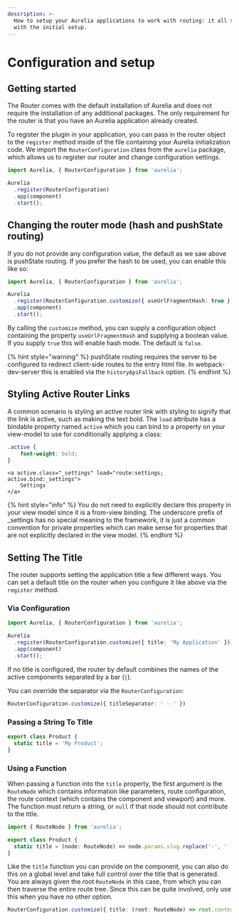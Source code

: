```yaml
---
description: >-
  How to setup your Aurelia applications to work with routing: it all starts
  with the initial setup.
---
```


# Configuration and setup

## Getting started

The Router comes with the default installation of Aurelia and does not require the installation of any additional packages. The only requirement for the router is that you have an Aurelia application already created.

To register the plugin in your application, you can pass in the router object to the `register` method inside of the file containing your Aurelia initialization code. We import the `RouterConfiguration` class from the `aurelia` package, which allows us to register our router and change configuration settings.

```typescript
import Aurelia, { RouterConfiguration } from 'aurelia';

Aurelia
  .register(RouterConfiguration)
  .app(component)
  .start();
```

## Changing the router mode \(hash and pushState routing\)

If you do not provide any configuration value, the default as we saw above is pushState routing. If you prefer the hash to be used, you can enable this like so:

```typescript
import Aurelia, { RouterConfiguration } from 'aurelia';

Aurelia
  .register(RouterConfiguration.customize({ useUrlFragmentHash: true }))
  .app(component)
  .start();
```

By calling the `customize` method, you can supply a configuration object containing the property `useUrlFragmentHash` and supplying a boolean value. If you supply `true` this will enable hash mode. The default is `false`.

{% hint style="warning" %}
pushState routing requires the server to be configured to redirect client-side routes to the entry html file. In webpack-dev-server this is enabled via the `historyApiFallback` option.
{% endhint %}

## Styling Active Router Links

A common scenario is styling an active router link with styling to signify that the link is active, such as making the text bold. The `load` attribute has a bindable property named `active` which you can bind to a property on your view-model to use for conditionally applying a class:

```css
.active {
    font-weight: bold;
}
```

```markup
<a active.class="_settings" load="route:settings; active.bind:_settings">
    Settings
</a>
```

{% hint style="info" %}
You do not need to explicitly declare this property in your view model since it is a from-view binding. The underscore prefix of \_settings has no special meaning to the framework, it is just a common convention for private properties which can make sense for properties that are not explicitly declared in the view model.
{% endhint %}

## Setting The Title

The router supports setting the application title a few different ways. You can set a default title on the router when you configure it like above via the `register` method.

### Via Configuration

```typescript
import Aurelia, { RouterConfiguration } from 'aurelia';

Aurelia
  .register(RouterConfiguration.customize({ title: 'My Application' }))
  .app(component)
  .start();
```

If no title is configured, the router by default combines the names of the active components separated by a bar \(`|`\).

You can override the separator via the `RouterConfiguration`:

```typescript
RouterConfiguration.customize({ titleSeparator: ' - ' })
```

### Passing a String To Title

```typescript
export class Product {
  static title = 'My Product';
}
```

### Using a Function

When passing a function into the `title` property, the first argument is the `RouteNode` which contains information like parameters, route configuration, the route context \(which contains the component and viewport\) and more. The function must return a string, or `null` if that node should not contribute to the title.

```typescript
import { RouteNode } from 'aurelia';

export class Product {
  static title = (node: RouteNode) => node.params.slug.replace('-', ' ');
}
```

Like the `title` function you can provide on the component, you can also do this on a global level and take full control over the title that is generated. You are always given the root `RouteNode` in this case, from which you can then traverse the entire route tree. Since this can be quite involved, only use this when you have no other option.

```typescript
RouterConfiguration.customize({ title: (root: RouteNode) => root.context.component.name })
```

